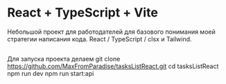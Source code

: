 # React + TypeScript + Vite

Небольшой проект для работодателей для базового понимания моей стратегии написания кода. React / TypeScript / clsx и Tailwind.

##

Для запуска проекта делаем
git clone https://github.com/MaxFromParadise/tasksListReact.git
cd tasksListReact
npm run dev
npm run start:api
